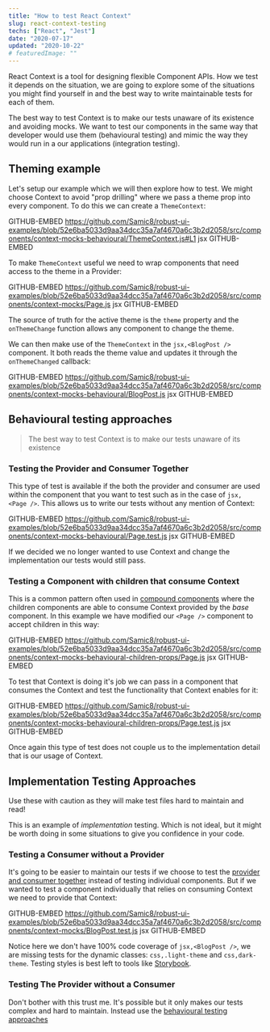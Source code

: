 ```yaml
---
title: "How to test React Context"
slug: react-context-testing
techs: ["React", "Jest"]
date: "2020-07-17"
updated: "2020-10-22"
# featuredImage: ""
---
```


React Context is a tool for designing flexible Component APIs. How we test it depends on the situation, we are going to explore some of the situations you might find yourself in and the best way to write maintainable tests for each of them.

The best way to test Context is to make our tests unaware of its existence and avoiding mocks. We want to test our components in the same way that developer would use them (behavioural testing) and mimic the way they would run in a our applications (integration testing).

## Theming example

Let's setup our example which we will then explore how to test. We might choose Context to avoid "prop drilling" where we pass a theme prop into every component. To do this we can create a `ThemeContext`:

GITHUB-EMBED https://github.com/Samic8/robust-ui-examples/blob/52e6ba5033d9aa34dcc35a7af4670a6c3b2d2058/src/components/context-mocks-behavioural/ThemeContext.js#L1 jsx GITHUB-EMBED

To make `ThemeContext` useful we need to wrap components that need access to the theme in a Provider:

GITHUB-EMBED https://github.com/Samic8/robust-ui-examples/blob/52e6ba5033d9aa34dcc35a7af4670a6c3b2d2058/src/components/context-mocks/Page.js jsx GITHUB-EMBED

The source of truth for the active theme is the `theme` property and the `onThemeChange` function allows any component to change the theme.

We can then make use of the `ThemeContext` in the `jsx,<BlogPost />` component. It both reads the theme value and updates it through the `onThemeChanged` callback:

GITHUB-EMBED https://github.com/Samic8/robust-ui-examples/blob/52e6ba5033d9aa34dcc35a7af4670a6c3b2d2058/src/components/context-mocks-behavioural/BlogPost.js jsx GITHUB-EMBED

## Behavioural testing approaches

> The best way to test Context is to make our tests unaware of its existence

### Testing the Provider and Consumer Together

This type of test is available if the both the provider and consumer are used within the component that you want to test such as in the case of `jsx, <Page />`. This allows us to write our tests without any mention of Context:

GITHUB-EMBED https://github.com/Samic8/robust-ui-examples/blob/52e6ba5033d9aa34dcc35a7af4670a6c3b2d2058/src/components/context-mocks-behavioural/Page.test.js jsx GITHUB-EMBED

If we decided we no longer wanted to use Context and change the implementation our tests would still pass.

### Testing a Component with children that consume Context

This is a common pattern often used in [compound components](/article/compound-components-what-why-when) where the children components are able to consume Context provided by the _base_ component. In this example we have modified our `<Page />` component to accept children in this way:

GITHUB-EMBED https://github.com/Samic8/robust-ui-examples/blob/52e6ba5033d9aa34dcc35a7af4670a6c3b2d2058/src/components/context-mocks-behavioural-children-props/Page.js jsx GITHUB-EMBED

To test that Context is doing it's job we can pass in a component that consumes the Context and test the functionality that Context enables for it:

GITHUB-EMBED https://github.com/Samic8/robust-ui-examples/blob/52e6ba5033d9aa34dcc35a7af4670a6c3b2d2058/src/components/context-mocks-behavioural-children-props/Page.test.js jsx GITHUB-EMBED

Once again this type of test does not couple us to the implementation detail that is our usage of Context.

## Implementation Testing Approaches

Use these with caution as they will make test files hard to maintain and read!

This is an example of _implementation_ testing. Which is not ideal, but it might be worth doing in some situations to give you confidence in your code.

### Testing a Consumer without a Provider

It's going to be easier to maintain our tests if we choose to test the [provider and consumer together](/article/react-context-testing#testing-the-provider-and-consumer-together) instead of testing individual components. But if we wanted to test a component individually that relies on consuming Context we need to provide that Context:

GITHUB-EMBED https://github.com/Samic8/robust-ui-examples/blob/52e6ba5033d9aa34dcc35a7af4670a6c3b2d2058/src/components/context-mocks/BlogPost.test.js jsx GITHUB-EMBED

Notice here we don't have 100% code coverage of `jsx,<BlogPost />`, we are missing tests for the dynamic classes: `css,.light-theme` and `css,dark-theme`. Testing styles is best left to tools like [Storybook](https://storybook.js.org/).

### Testing The Provider without a Consumer

Don't bother with this trust me. It's possible but it only makes our tests complex and hard to maintain. Instead use the [behavioural testing approaches](/article/react-context-testing#behavioural-testing-approaches)
